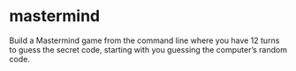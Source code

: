 # mastermind
Build a Mastermind game from the command line where you have 12 turns to guess the secret code, starting with you guessing the computer’s random code.